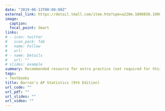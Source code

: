 ```yaml
---
date: "2019-06-13T00:00:00Z"
external_link: https://detail.tmall.com/item.htm?spm=a220m.1000858.1000725.11.47fb7616tg8w9g&id=572518958463&areaId=440600&user_id=2041592426&cat_id=2&is_b=1&rn=bb3e362df6308834729717d490872f49
image:
  caption: 
  focal_point: Smart
links:
# - icon: twitter
#   icon_pack: fab
#   name: Follow
#   url:
# - name: Details
#   url: ""
# slides: example
summary: Recommended resource for extra practice (not required for this course). Make sure the book comes with a CD-ROM (附光盤) if you want additional practice tests.
tags:
- Textbooks
title: Barron's AP Statistics (9th Edition)
url_code: ""
url_pdf: ""
url_slides: ""
url_video: ""
---
```



